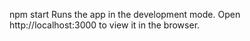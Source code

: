 npm start Runs the app in the development mode. Open http://localhost:3000 to view it in the browser.
